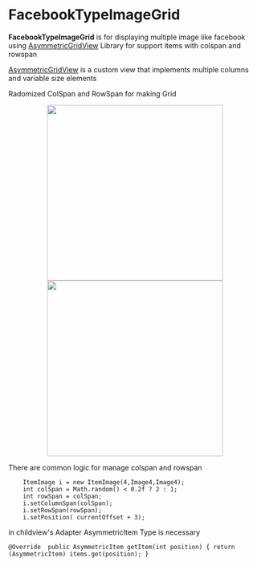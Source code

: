 # FacebookTypeImageGrid

**FacebookTypeImageGrid** is for displaying multiple image like facebook using  [AsymmetricGridView](https://github.com/felipecsl/AsymmetricGridView) Library for support items with colspan and rowspan

[AsymmetricGridView](https://github.com/felipecsl/AsymmetricGridView) is a custom view that implements multiple columns and variable size elements

  Radomized ColSpan and RowSpan for making Grid
 
   <p align="center">
    <img src="https://github.com/abhisheklunagaria/FacebookTypeImageGrid/blob/master/1.png" width="350"/>
    <img src="https://github.com/abhisheklunagaria/FacebookTypeImageGrid/blob/master/2.png" width="350"/>
  </p>

There are common logic for manage colspan and rowspan

        ItemImage i = new ItemImage(4,Image4,Image4);
        int colSpan = Math.random() < 0.2f ? 2 : 1;
        int rowSpan = colSpan;
        i.setColumnSpan(colSpan);
        i.setRowSpan(rowSpan);
        i.setPosition( currentOffset + 3);

in childview's Adapter AsymmetricItem Type is necessary

`@Override 
 public AsymmetricItem getItem(int position) {
      return (AsymmetricItem) items.get(position);
    }`
